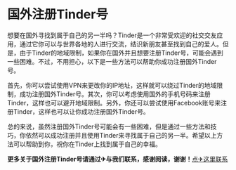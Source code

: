 # 国外注册Tinder号

想要在国外寻找到属于自己的另一半吗？Tinder是一个非常受欢迎的社交交友应用，通过它你可以与世界各地的人进行交流，结识新朋友甚至找到自己的爱人。但是，由于Tinder的地域限制，如果你在国外并且想要注册Tinder号，可能会遇到一些困难。不过，不用担心，以下是一些方法可以帮助你成功注册国外Tinder号。

首先，你可以尝试使用VPN来更改你的IP地址，这样就可以绕过Tinder的地域限制，成功注册国外Tinder号。其次，你可以考虑使用国外的手机号码来注册Tinder，这样也可以避开地域限制。另外，你还可以尝试使用Facebook账号来注册Tinder，这样也可以让你成功注册国外Tinder号。

总的来说，虽然注册国外Tinder号可能会有一些困难，但是通过一些方法和技巧，你依然可以成功注册并且使用Tinder来寻找属于自己的另一半。希望以上方法可以帮助到你，祝你在Tinder上找到属于自己的幸福。

**更多关于国外注册Tinder号请通过✈与我们联系，感谢阅读，谢谢！**[点✈这里联系](https://lm.k02.cc)